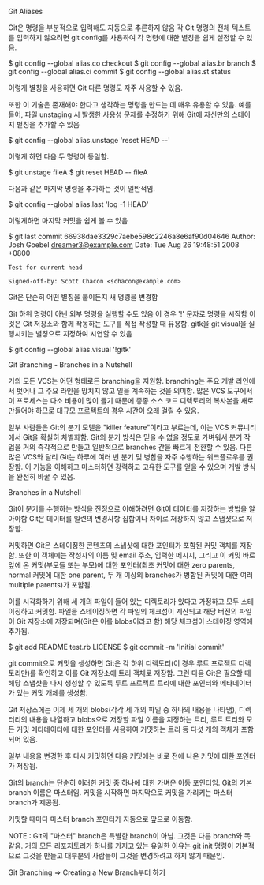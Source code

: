 Git Aliases

Git은 명령을 부분적으로 입력해도 자동으로 추론하지 않음 
각 Git 명령의 전체 텍스트를 입력하지 않으려면 git config를 사용하여 각 명령에 대한 별칭을 쉽게 설정할 수 있음.

$ git config --global alias.co checkout
$ git config --global alias.br branch
$ git config --global alias.ci commit
$ git config --global alias.st status

이렇게 별칭을 사용하면 Git 다른 명령도 자주 사용할 수 있음.

또한 이 기술은 존재해야 한다고 생각하는 명령을 만드는 데 매우 유용할 수 있음. 
예를 들어, 파일 unstaging 시 발생한 사용성 문제를 수정하기 위해 Git에 자신만의 스테이지 별칭을 추가할 수 있음

$ git config --global alias.unstage 'reset HEAD --'

이렇게 하면 다음 두 명령이 동일함.

$ git unstage fileA
$ git reset HEAD -- fileA

다음과 같은 마지막 명령을 추가하는 것이 일반적임.

$ git config --global alias.last 'log -1 HEAD'

이렇게하면 마지막 커밋을 쉽게 볼 수 있음

$ git last
commit 66938dae3329c7aebe598c2246a8e6af90d04646
Author: Josh Goebel <dreamer3@example.com>
Date:   Tue Aug 26 19:48:51 2008 +0800

    Test for current head

    Signed-off-by: Scott Chacon <schacon@example.com>

Git은 단순히 어떤 별칭을 붙이든지 새 명령을 변경함 

Git 하위 명령이 아닌 외부 명령을 실행할 수도 있음 
이 경우 '!' 문자로 명령을 시작함 
이것은 Git 저장소와 함께 작동하는 도구를 직접 작성할 때 유용함. 
gitk을 git visual을 실행시키는 별칭으로 지정하여 시연할 수 있음

$ git config --global alias.visual '!gitk'


Git Branching - Branches in a Nutshell

거의 모든 VCS는 어떤 형태로든 branching을 지원함. 
branching는 주요 개발 라인에서 벗어나 그 주요 라인을 망치지 않고 일을 계속하는 것을 의미함.
많은 VCS 도구에서 이 프로세스는 다소 비용이 많이 들기 때문에 종종 소스 코드 디렉토리의 복사본을 새로 만들어야 하므로 대규모 프로젝트의 경우 시간이 오래 걸릴 수 있음.

일부 사람들은 Git의 분기 모델을 "killer feature"이라고 부르는데, 이는 VCS 커뮤니티에서 Git을 확실히 차별화함. 
Git의 분기 방식은 믿을 수 없을 정도로 가벼워서 분기 작업을 거의 즉각적으로 만들고 일반적으로 branches 간을 빠르게 전환할 수 있음. 
다른 많은 VCS와 달리 Git는 하루에 여러 번 분기 및 병합을 자주 수행하는 워크플로우를 권장함.
이 기능을 이해하고 마스터하면 강력하고 고유한 도구를 얻을 수 있으며 개발 방식을 완전히 바꿀 수 있음.

Branches in a Nutshell

Git이 분기를 수행하는 방식을 진정으로 이해하려면 Git이 데이터를 저장하는 방법을 알아야함
Git은 데이터를 일련의 변경사항 집합이나 차이로 저장하지 않고 스냅샷으로 저장함.

커밋하면 Git은 스테이징한 콘텐츠의 스냅샷에 대한 포인터가 포함된 커밋 객체를 저장함. 
또한 이 객체에는 작성자의 이름 및 email 주소, 입력한 메시지, 그리고 이 커밋 바로 앞에 온 커밋(부모들 또는 부모)에 대한 포인터(최초 커밋에 대한 zero parents, normal 커밋에 대한 one parent, 두 개 이상의 branches가 병합된 커밋에 대한 여러 multiple parents)가 포함됨.

이를 시각화하기 위해 세 개의 파일이 들어 있는 디렉토리가 있다고 가정하고 모두 스테이징하고 커밋함. 
파일을 스테이징하면 각 파일의 체크섬이 계산되고 해당 버전의 파일이 Git 저장소에 저장되며(Git은 이를 blobs이라고 함) 해당 체크섬이 스테이징 영역에 추가됨.

$ git add README test.rb LICENSE
$ git commit -m 'Initial commit'

git commit으로 커밋을 생성하면 Git은 각 하위 디렉토리(이 경우 루트 프로젝트 디렉토리만)를 확인하고 이를 Git 저장소에 트리 객체로 저장함. 
그런 다음 Git은 필요할 때 해당 스냅샷을 다시 생성할 수 있도록 루트 프로젝트 트리에 대한 포인터와 메타데이터가 있는 커밋 개체를 생성함.

Git 저장소에는 이제 세 개의 blobs(각각 세 개의 파일 중 하나의 내용을 나타냄), 디렉터리의 내용을 나열하고 blobs으로 저장할 파일 이름을 지정하는 트리, 루트 트리와 모든 커밋 메타데이터에 대한 포인터를 사용하여 커밋하는 트리 등 다섯 개의 객체가 포함되어 있음.

일부 내용을 변경한 후 다시 커밋하면 다음 커밋에는 바로 전에 나온 커밋에 대한 포인터가 저장됨.

Git의 branch는 단순히 이러한 커밋 중 하나에 대한 가벼운 이동 포인터임. 
Git의 기본 branch 이름은 마스터임. 
커밋을 시작하면 마지막으로 커밋을 가리키는 마스터 branch가 제공됨. 

커밋할 때마다 마스터 branch 포인터가 자동으로 앞으로 이동함.

NOTE : Git의 "마스터" branch은 특별한 branch이 아님. 그것은 다른 branch와 똑같음. 
거의 모든 리포지토리가 하나를 가지고 있는 유일한 이유는 git init 명령이 기본적으로 그것을 만들고 대부분의 사람들이 그것을 변경하려고 하지 않기 때문임.

Git Branching => Creating a New Branch부터 하기


